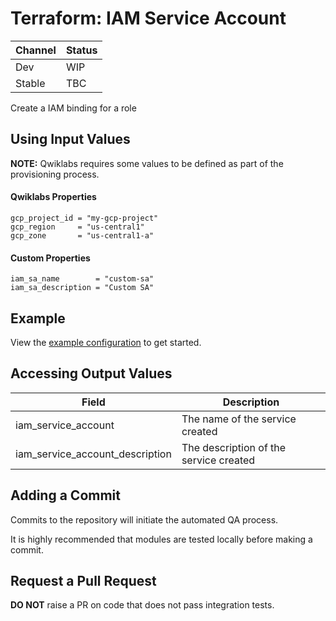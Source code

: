 # Terraform: IAM Service Account 

| Channel | Status |
|---------|--------|
| Dev     | WIP    | 
| Stable  | TBC    | 

Create a IAM binding for a role

## Using Input Values 

__NOTE:__ Qwiklabs requires some values to be defined as part of the provisioning process. 

#### Qwiklabs Properties
```
gcp_project_id = "my-gcp-project"
gcp_region     = "us-central1"
gcp_zone       = "us-central1-a"
```

#### Custom Properties

```
iam_sa_name        = "custom-sa" 
iam_sa_description = "Custom SA" 
```

## Example

View the [example configuration](https://github.com/CloudVLab/terraform-lab-foundation/tree/main/basics/iam_service_account/example) to get started.

## Accessing Output Values 

| Field | Description |
|-------|-------------|
| iam_service_account   | The name of the service created         |
| iam_service_account_description   | The description of the service created         |

## Adding a Commit 

Commits to the repository will initiate the automated QA process.

It is highly recommended that modules are tested locally before making a commit.

## Request a Pull Request

__DO NOT__ raise a PR on code that does not pass integration tests.
